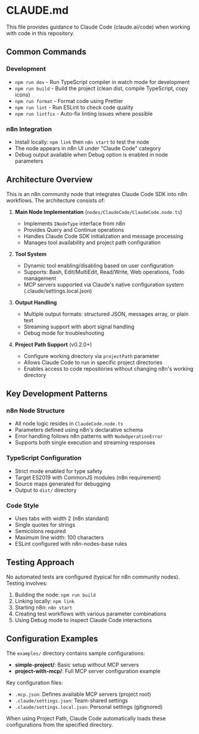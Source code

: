 # CLAUDE.md

This file provides guidance to Claude Code (claude.ai/code) when working with code in this repository.

## Common Commands

### Development
- `npm run dev` - Run TypeScript compiler in watch mode for development
- `npm run build` - Build the project (clean dist, compile TypeScript, copy icons)
- `npm run format` - Format code using Prettier
- `npm run lint` - Run ESLint to check code quality
- `npm run lintfix` - Auto-fix linting issues where possible

### n8n Integration
- Install locally: `npm link` then `n8n start` to test the node
- The node appears in n8n UI under "Claude Code" category
- Debug output available when Debug option is enabled in node parameters

## Architecture Overview

This is an n8n community node that integrates Claude Code SDK into n8n workflows. The architecture consists of:

1. **Main Node Implementation** (`nodes/ClaudeCode/ClaudeCode.node.ts`)
   - Implements `INodeType` interface from n8n
   - Provides Query and Continue operations
   - Handles Claude Code SDK initialization and message processing
   - Manages tool availability and project path configuration

2. **Tool System**
   - Dynamic tool enabling/disabling based on user configuration
   - Supports: Bash, Edit/MultiEdit, Read/Write, Web operations, Todo management
   - MCP servers supported via Claude's native configuration system (.claude/settings.local.json)

3. **Output Handling**
   - Multiple output formats: structured JSON, messages array, or plain text
   - Streaming support with abort signal handling
   - Debug mode for troubleshooting

4. **Project Path Support** (v0.2.0+)
   - Configure working directory via `projectPath` parameter
   - Allows Claude Code to run in specific project directories
   - Enables access to code repositories without changing n8n's working directory

## Key Development Patterns

### n8n Node Structure
- All node logic resides in `ClaudeCode.node.ts`
- Parameters defined using n8n's declarative schema
- Error handling follows n8n patterns with `NodeOperationError`
- Supports both single execution and streaming responses

### TypeScript Configuration
- Strict mode enabled for type safety
- Target ES2019 with CommonJS modules (n8n requirement)
- Source maps generated for debugging
- Output to `dist/` directory

### Code Style
- Uses tabs with width 2 (n8n standard)
- Single quotes for strings
- Semicolons required
- Maximum line width: 100 characters
- ESLint configured with n8n-nodes-base rules


## Testing Approach

No automated tests are configured (typical for n8n community nodes). Testing involves:
1. Building the node: `npm run build`
2. Linking locally: `npm link`
3. Starting n8n: `n8n start`
4. Creating test workflows with various parameter combinations
5. Using Debug mode to inspect Claude Code interactions

## Configuration Examples

The `examples/` directory contains sample configurations:
- **simple-project/**: Basic setup without MCP servers
- **project-with-mcp/**: Full MCP server configuration example

Key configuration files:
- `.mcp.json`: Defines available MCP servers (project root)
- `.claude/settings.json`: Team-shared settings
- `.claude/settings.local.json`: Personal settings (gitignored)

When using Project Path, Claude Code automatically loads these configurations from the specified directory.